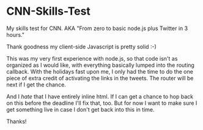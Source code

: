 CNN-Skills-Test
===============

My skills test for CNN. AKA "From zero to basic node.js plus Twitter in 3 hours."

Thank goodness my client-side Javascript is pretty solid :-)

This was my very first experience with node.js, so that code isn't as organized as I would like, with
everything basically lumped into the routing callback. With the holidays fast upon me, I only had
the time to do the one piece of extra credit of activating the links in the tweets.
The router will be next if I get the chance.

And I *hate* that I have entirely inline html. If I can get a chance to hop back on this before the deadline
I'll fix that, too. But for now I want to make sure I get something live in case I don't get back
into this in time.

Thanks!
